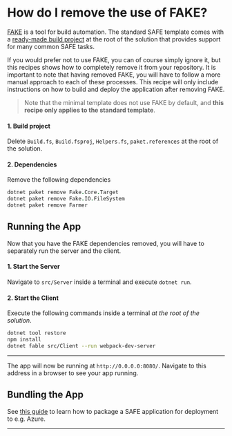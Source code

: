 # How do I remove the use of FAKE?
[FAKE](https://fake.build/) is a tool for build automation. The standard SAFE template comes with a [ready-made build project](../../template-safe-commands.md) at the root of the solution that provides support for many common SAFE tasks.

If you would prefer not to use FAKE, you can of course simply ignore it, but this recipes shows how to completely remove it from your repository. It is important to note that having removed FAKE, you will have to follow a more manual approach to each of these processes. This recipe will only include instructions on how to build and deploy the application after removing FAKE.

> Note that the minimal template does not use FAKE by default, and **this recipe only applies to the standard template**.

#### 1. Build project
Delete `Build.fs`, `Build.fsproj`, `Helpers.fs`, `paket.references` at the root of the solution.

#### 2. Dependencies
Remove the following dependencies 
```fsharp
dotnet paket remove Fake.Core.Target
dotnet paket remove Fake.IO.FileSystem
dotnet paket remove Farmer
```

## Running the App
Now that you have the FAKE dependencies removed, you will have to separately run the server and the client.

#### 1. Start the Server
Navigate to `src/Server` inside a terminal and execute `dotnet run`.

#### 2. Start the Client

Execute the following commands inside a terminal *at the root of the solution*.

```bash
dotnet tool restore
npm install
dotnet fable src/Client --run webpack-dev-server
``` 

---

The app will now be running at `http://0.0.0.0:8080/`. Navigate to this address in a browser to see your app running.

## Bundling the App
See [this guide](../build/bundle-app.md#2-im-using-the-minimal-template) to learn how to package a SAFE application for deployment to e.g. Azure.

---